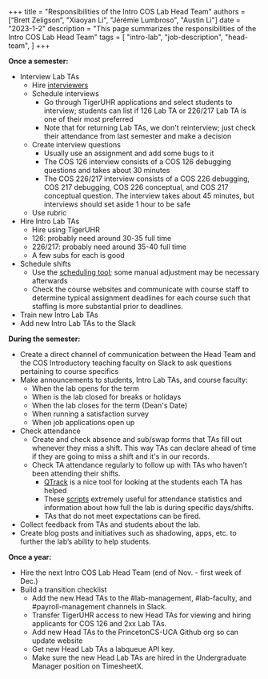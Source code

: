 +++
title = "Responsibilities of the Intro COS Lab Head Team"
authors = [“Brett Zeligson”, "Xiaoyan Li", "Jérémie Lumbroso", "Austin Li"]
date = "2023-1-2"
description = "This page summarizes the responsibilities of the Intro COS Lab Head Team"
tags = [
    "intro-lab",
    "job-description",
    "head-team",
]
+++

**Once a semester:**

- Interview Lab TAs
  - Hire [interviewers](https://introlab.cs.princeton.edu/responsibilities-of-the-intro-cos-lab-interviewers/)
  - Schedule interviews
    - Go through TigerUHR applications and select students to interview; students can list if 126 Lab TA or 226/217 Lab TA is one of their most preferred
    - Note that for returning Lab TAs, we don't reinterview; just check their attendance from last semester and make a decision
  - Create interview questions
    - Usually use an assignment and add some bugs to it
    - The COS 126 interview consists of a COS 126 debugging questions and takes about 30 minutes
    - The COS 226/217 interview consists of a COS 226 debugging, COS 217 debugging, COS 226 conceptual, and COS 217 conceptual question. The interview takes about 45 minutes, but interviews should set aside 1 hour to be safe
  - Use rubric
- Hire Intro Lab TAs
  - Hire using TigerUHR
  - 126: probably need around 30-35 full time
  - 226/217: probably need around 35-40 full time
  - A few subs for each is good
- Schedule shifts
  - Use the [scheduling tool](https://labta-scheduler.herokuapp.com/); some manual adjustment may be necessary afterwards
  - Check the course websites and communicate with course staff to determine typical assignment deadlines for each course such that staffing is more substantial prior to deadlines.
- Train new Intro Lab TAs
- Add new Intro Lab TAs to the Slack

**During the semester:**

- Create a direct channel of communication between the Head Team and the COS Introductory teaching faculty on Slack to ask questions pertaining to course specifics
- Make announcements to students, Intro Lab TAs, and course faculty:
  - When the lab opens for the term 
  - When is the lab closed for breaks or holidays
  - When the lab closes for the term (Dean's Date)
  - When running a satisfaction survey
  - When job applications open up
- Check attendance
  - Create and check absence and sub/swap forms that TAs fill out whenever they miss a shift. This way TAs can declare ahead of time if they are going to miss a shift and it's in our records.
  - Check TA attendance regularly to follow up with TAs who haven’t been attending their shifts.
    - [QTrack](https://github.com/PrincetonCS-UCA/QTrack) is a nice tool for looking at the students each TA has helped
    - These [scripts](https://github.com/PrincetonCS-UCA/head-lab-ta-scripts) extremely useful for attendance statistics and information about how full the lab is during specific days/shifts.
    - TAs that do not meet expectations can be fired.
- Collect feedback from TAs and students about the lab.
- Create blog posts and initiatives such as shadowing, apps, etc. to further the lab’s ability to help students.

**Once a year:**

- Hire the next Intro COS Lab Head Team (end of Nov. - first week of Dec.)
- Build a transition checklist
  - Add the new Head TAs to the #lab-management, #lab-faculty, and #payroll-management channels in Slack.
  - Transfer TigerUHR access to new Head TAs for viewing and hiring applicants for COS 126 and 2xx Lab TAs.
  - Add new Head TAs to the PrincetonCS-UCA Github org so can update website
  - Get new Head Lab TAs a labqueue API key.
  - Make sure the new Head Lab TAs are hired in the Undergraduate Manager position on TimesheetX.

